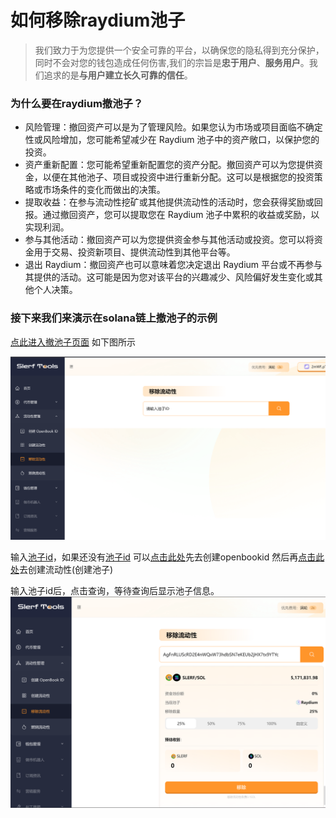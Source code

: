 # 如何移除raydium池子
>我们致力于为您提供一个安全可靠的平台，以确保您的隐私得到充分保护，同时不会对您的钱包造成任何伤害,我们的宗旨是**忠于用户**、**服务用户**。我们追求的是**与用户建立长久可靠的信任**。

### 为什么要在raydium撤池子？
- 风险管理：撤回资产可以是为了管理风险。如果您认为市场或项目面临不确定性或风险增加，您可能希望减少在 Raydium 池子中的资产敞口，以保护您的投资。
- 资产重新配置：您可能希望重新配置您的资产分配。撤回资产可以为您提供资金，以便在其他池子、项目或投资中进行重新分配。这可以是根据您的投资策略或市场条件的变化而做出的决策。
- 提取收益：在参与流动性挖矿或其他提供流动性的活动时，您会获得奖励或回报。通过撤回资产，您可以提取您在 Raydium 池子中累积的收益或奖励，以实现利润。
- 参与其他活动：撤回资产可以为您提供资金参与其他活动或投资。您可以将资金用于交易、投资新项目、提供流动性到其他平台等。
- 退出 Raydium：撤回资产也可以意味着您决定退出 Raydium 平台或不再参与其提供的活动。这可能是因为您对该平台的兴趣减少、风险偏好发生变化或其他个人决策。

### 接下来我们来演示在solana链上撤池子的示例

[点此进入撤池子页面](https://slerf.tools/lp/remove) 如下图所示


![Alt text](./img/remoteLP_1.jpg)

输入[池子id](https://slerf.tools/lp/add)，如果还没有[池子id](https://slerf.tools/lp/add) 可以[点击此处](https://slerf.tools/lp/openbook)先去创建openbookid  然后再[点击此处](https://slerf.tools/lp/add)去创建流动性(创建池子)

输入池子id后，点击查询，等待查询后显示池子信息。
![Alt text](./img/remoteLP_2.jpg)
